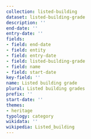 ```yaml
---
collection: listed-building
dataset: listed-building-grade
description: ''
end-date: ''
entry-date: ''
fields:
- field: end-date
- field: entity
- field: entry-date
- field: listed-building-grade
- field: name
- field: start-date
key-field: ''
name: Listed building grade
plural: Listed building grades
prefix: ''
start-date: ''
themes:
- heritage
typology: category
wikidata: ''
wikipedia: Listed_building
---
```

